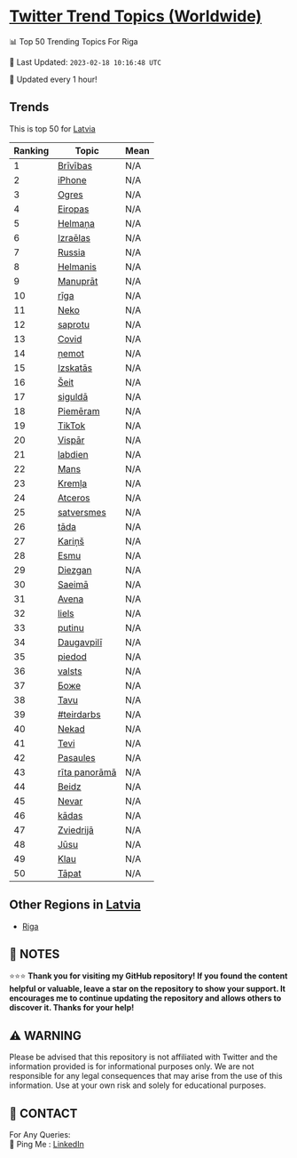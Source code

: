 [Twitter Trend Topics (Worldwide)](https://github.com/ErcinDedeoglu/Twitter-Trend-Topics)
==========


📊 Top 50 Trending Topics For Riga

📆 Last Updated: `2023-02-18 10:16:48 UTC`

🔧 Updated every 1 hour!


## Trends

This is top 50 for [Latvia](</Latvia>)

| Ranking | Topic | Mean |
| ------- | ------------ | ------------ |
| 1 | [Brīvības](http://twitter.com/search?q=Br%c4%abv%c4%abbas) | N/A |
| 2 | [iPhone](http://twitter.com/search?q=iPhone) | N/A |
| 3 | [Ogres](http://twitter.com/search?q=Ogres) | N/A |
| 4 | [Eiropas](http://twitter.com/search?q=Eiropas) | N/A |
| 5 | [Helmaņa](http://twitter.com/search?q=Helma%c5%86a) | N/A |
| 6 | [Izraēlas](http://twitter.com/search?q=Izra%c4%93las) | N/A |
| 7 | [Russia](http://twitter.com/search?q=Russia) | N/A |
| 8 | [Helmanis](http://twitter.com/search?q=Helmanis) | N/A |
| 9 | [Manuprāt](http://twitter.com/search?q=Manupr%c4%81t) | N/A |
| 10 | [rīga](http://twitter.com/search?q=r%c4%abga) | N/A |
| 11 | [Neko](http://twitter.com/search?q=Neko) | N/A |
| 12 | [saprotu](http://twitter.com/search?q=saprotu) | N/A |
| 13 | [Covid](http://twitter.com/search?q=Covid) | N/A |
| 14 | [ņemot](http://twitter.com/search?q=%c5%86emot) | N/A |
| 15 | [Izskatās](http://twitter.com/search?q=Izskat%c4%81s) | N/A |
| 16 | [Šeit](http://twitter.com/search?q=%c5%a0eit) | N/A |
| 17 | [siguldā](http://twitter.com/search?q=siguld%c4%81) | N/A |
| 18 | [Piemēram](http://twitter.com/search?q=Piem%c4%93ram) | N/A |
| 19 | [TikTok](http://twitter.com/search?q=TikTok) | N/A |
| 20 | [Vispār](http://twitter.com/search?q=Visp%c4%81r) | N/A |
| 21 | [labdien](http://twitter.com/search?q=labdien) | N/A |
| 22 | [Mans](http://twitter.com/search?q=Mans) | N/A |
| 23 | [Kremļa](http://twitter.com/search?q=Krem%c4%bca) | N/A |
| 24 | [Atceros](http://twitter.com/search?q=Atceros) | N/A |
| 25 | [satversmes](http://twitter.com/search?q=satversmes) | N/A |
| 26 | [tāda](http://twitter.com/search?q=t%c4%81da) | N/A |
| 27 | [Kariņš](http://twitter.com/search?q=Kari%c5%86%c5%a1) | N/A |
| 28 | [Esmu](http://twitter.com/search?q=Esmu) | N/A |
| 29 | [Diezgan](http://twitter.com/search?q=Diezgan) | N/A |
| 30 | [Saeimā](http://twitter.com/search?q=Saeim%c4%81) | N/A |
| 31 | [Avena](http://twitter.com/search?q=Avena) | N/A |
| 32 | [liels](http://twitter.com/search?q=liels) | N/A |
| 33 | [putinu](http://twitter.com/search?q=putinu) | N/A |
| 34 | [Daugavpilī](http://twitter.com/search?q=Daugavpil%c4%ab) | N/A |
| 35 | [piedod](http://twitter.com/search?q=piedod) | N/A |
| 36 | [valsts](http://twitter.com/search?q=valsts) | N/A |
| 37 | [Боже](http://twitter.com/search?q=%d0%91%d0%be%d0%b6%d0%b5) | N/A |
| 38 | [Tavu](http://twitter.com/search?q=Tavu) | N/A |
| 39 | [#teirdarbs](http://twitter.com/search?q=%23teirdarbs) | N/A |
| 40 | [Nekad](http://twitter.com/search?q=Nekad) | N/A |
| 41 | [Tevi](http://twitter.com/search?q=Tevi) | N/A |
| 42 | [Pasaules](http://twitter.com/search?q=Pasaules) | N/A |
| 43 | [rīta panorāmā](http://twitter.com/search?q=r%c4%abta+panor%c4%81m%c4%81) | N/A |
| 44 | [Beidz](http://twitter.com/search?q=Beidz) | N/A |
| 45 | [Nevar](http://twitter.com/search?q=Nevar) | N/A |
| 46 | [kādas](http://twitter.com/search?q=k%c4%81das) | N/A |
| 47 | [Zviedrijā](http://twitter.com/search?q=Zviedrij%c4%81) | N/A |
| 48 | [Jūsu](http://twitter.com/search?q=J%c5%absu) | N/A |
| 49 | [Klau](http://twitter.com/search?q=Klau) | N/A |
| 50 | [Tāpat](http://twitter.com/search?q=T%c4%81pat) | N/A |



## Other Regions in [Latvia](</Latvia>)

* [Riga](</Latvia/Riga.md>)



## 📝 NOTES

⭐⭐⭐ **Thank you for visiting my GitHub repository! If you found the content helpful or valuable, leave a star on the repository to show your support. It encourages me to continue updating the repository and allows others to discover it. Thanks for your help!**


## ⚠️ WARNING

Please be advised that this repository is not affiliated with Twitter and the information provided is for informational purposes only. We are not responsible for any legal consequences that may arise from the use of this information. Use at your own risk and solely for educational purposes.


## 📨 CONTACT

 For Any Queries:  
            🏓 Ping Me : [LinkedIn](https://www.linkedin.com/in/ercindedeoglu/)
